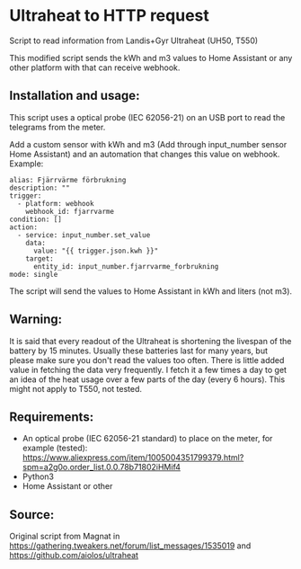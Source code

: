 # Ultraheat to HTTP request
Script to read information from Landis+Gyr Ultraheat (UH50, T550)

This modified script sends the kWh and m3 values to Home Assistant or any other platform with that can receive webhook. 

## Installation and usage:
This script uses a optical probe (IEC 62056-21) on an USB port to read the telegrams from the meter.

Add a custom sensor with kWh and m3 (Add through input_number sensor Home Assistant) and an automation that changes this value on webhook. Example:
```
alias: Fjärrvärme förbrukning
description: ""
trigger:
  - platform: webhook
    webhook_id: fjarrvarme
condition: []
action:
  - service: input_number.set_value
    data:
      value: "{{ trigger.json.kwh }}"
    target:
      entity_id: input_number.fjarrvarme_forbrukning
mode: single
```

The script will send the values to Home Assistant in kWh and liters (not m3).

## Warning:
It is said that every readout of the Ultraheat is shortening the livespan of the battery by 15 minutes. 
Usually these batteries last for many years, but please make sure you don't read the values too often. 
There is little added value in fetching the data very frequently. I fetch it a few times a day to get
an idea of the heat usage over a few parts of the day (every 6 hours). This might not apply to T550, not tested. 

## Requirements:
- An optical probe (IEC 62056-21 standard) to place on the meter, for example (tested): https://www.aliexpress.com/item/1005004351799379.html?spm=a2g0o.order_list.0.0.78b71802iHMif4
- Python3
- Home Assistant or other

## Source:
Original script from Magnat in https://gathering.tweakers.net/forum/list_messages/1535019 and https://github.com/aiolos/ultraheat
